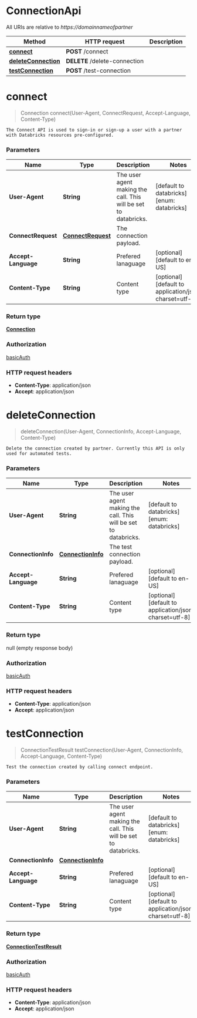 # ConnectionApi

All URIs are relative to *https://domainnameofpartner*

Method | HTTP request | Description
------------- | ------------- | -------------
[**connect**](ConnectionApi.md#connect) | **POST** /connect | 
[**deleteConnection**](ConnectionApi.md#deleteConnection) | **DELETE** /delete-connection | 
[**testConnection**](ConnectionApi.md#testConnection) | **POST** /test-connection | 


<a name="connect"></a>
# **connect**
> Connection connect(User-Agent, ConnectRequest, Accept-Language, Content-Type)



    The Connect API is used to sign-in or sign-up a user with a partner with Databricks resources pre-configured.

### Parameters

Name | Type | Description  | Notes
------------- | ------------- | ------------- | -------------
 **User-Agent** | **String**| The user agent making the call. This will be set to databricks. | [default to databricks] [enum: databricks]
 **ConnectRequest** | [**ConnectRequest**](../Models/ConnectRequest.md)| The connection payload. |
 **Accept-Language** | **String**| Prefered lanaguage | [optional] [default to en-US]
 **Content-Type** | **String**| Content type | [optional] [default to application/json; charset&#x3D;utf-8]

### Return type

[**Connection**](../Models/Connection.md)

### Authorization

[basicAuth](../README.md#basicAuth)

### HTTP request headers

- **Content-Type**: application/json
- **Accept**: application/json

<a name="deleteConnection"></a>
# **deleteConnection**
> deleteConnection(User-Agent, ConnectionInfo, Accept-Language, Content-Type)



    Delete the connection created by partner. Currently this API is only used for automated tests.

### Parameters

Name | Type | Description  | Notes
------------- | ------------- | ------------- | -------------
 **User-Agent** | **String**| The user agent making the call. This will be set to databricks. | [default to databricks] [enum: databricks]
 **ConnectionInfo** | [**ConnectionInfo**](../Models/ConnectionInfo.md)| The test connection payload. |
 **Accept-Language** | **String**| Prefered lanaguage | [optional] [default to en-US]
 **Content-Type** | **String**| Content type | [optional] [default to application/json; charset&#x3D;utf-8]

### Return type

null (empty response body)

### Authorization

[basicAuth](../README.md#basicAuth)

### HTTP request headers

- **Content-Type**: application/json
- **Accept**: application/json

<a name="testConnection"></a>
# **testConnection**
> ConnectionTestResult testConnection(User-Agent, ConnectionInfo, Accept-Language, Content-Type)



    Test the connection created by calling connect endpoint.

### Parameters

Name | Type | Description  | Notes
------------- | ------------- | ------------- | -------------
 **User-Agent** | **String**| The user agent making the call. This will be set to databricks. | [default to databricks] [enum: databricks]
 **ConnectionInfo** | [**ConnectionInfo**](../Models/ConnectionInfo.md)|  |
 **Accept-Language** | **String**| Prefered lanaguage | [optional] [default to en-US]
 **Content-Type** | **String**| Content type | [optional] [default to application/json; charset&#x3D;utf-8]

### Return type

[**ConnectionTestResult**](../Models/ConnectionTestResult.md)

### Authorization

[basicAuth](../README.md#basicAuth)

### HTTP request headers

- **Content-Type**: application/json
- **Accept**: application/json

